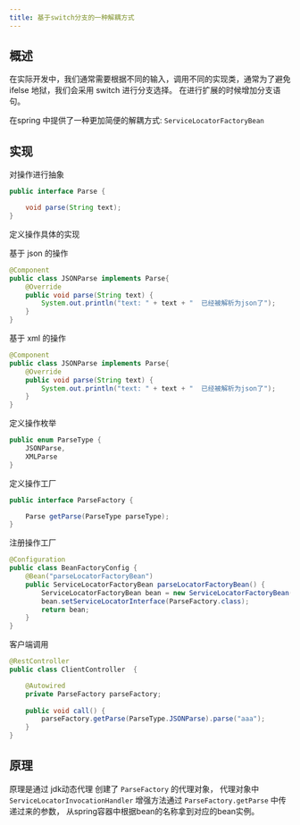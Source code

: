 ```yaml
---
title: 基于switch分支的一种解耦方式
---
```


## 概述

在实际开发中，我们通常需要根据不同的输入，调用不同的实现类，通常为了避免ifelse 地狱，我们会采用 switch 进行分支选择。
在进行扩展的时候增加分支语句。

在spring 中提供了一种更加简便的解耦方式: `ServiceLocatorFactoryBean`

## 实现

对操作进行抽象
```java
public interface Parse {

    void parse(String text);
}
```

定义操作具体的实现

基于 json 的操作

```java
@Component
public class JSONParse implements Parse{
    @Override
    public void parse(String text) {
        System.out.println("text: " + text + "  已经被解析为json了");
    }
}
```

基于 xml 的操作

```java
@Component
public class JSONParse implements Parse{
    @Override
    public void parse(String text) {
        System.out.println("text: " + text + "  已经被解析为json了");
    }
}
```

定义操作枚举

```java
public enum ParseType {
    JSONParse,
    XMLParse
}
```

定义操作工厂
```java
public interface ParseFactory {

    Parse getParse(ParseType parseType);
}
```

注册操作工厂
```java
@Configuration
public class BeanFactoryConfig {
    @Bean("parseLocatorFactoryBean")
    public ServiceLocatorFactoryBean parseLocatorFactoryBean() {
        ServiceLocatorFactoryBean bean = new ServiceLocatorFactoryBean();
        bean.setServiceLocatorInterface(ParseFactory.class);
        return bean;
    }
}
```

客户端调用
```java
@RestController
public class ClientController  {

    @Autowired
    private ParseFactory parseFactory;
    
    public void call() {
        parseFactory.getParse(ParseType.JSONParse).parse("aaa");
    }
}
```

## 原理

原理是通过 jdk动态代理 创建了 `ParseFactory` 的代理对象， 代理对象中 `ServiceLocatorInvocationHandler` 增强方法通过
`ParseFactory.getParse` 中传递过来的参数， 从spring容器中根据bean的名称拿到对应的bean实例。 